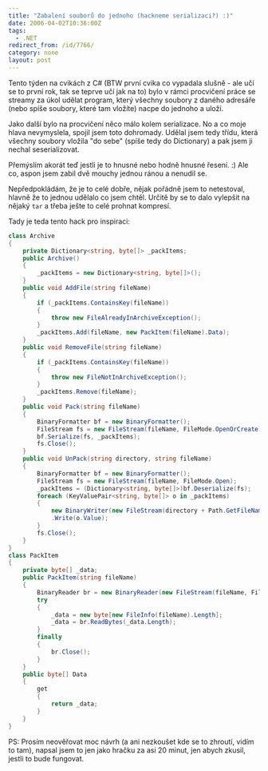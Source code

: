 ```yaml
---
title: "Zabalení souborů do jednoho (hackneme serializaci?) :)"
date: 2006-04-02T10:36:00Z
tags:
  - .NET
redirect_from: /id/7766/
category: none
layout: post
---
```

Tento týden na cvikách z C# (BTW první cvika co vypadala slušně - ale učí se to první rok, tak se teprve učí jak na to) bylo v rámci procvičení práce se streamy za úkol udělat program, který všechny soubory z daného adresáře (nebo spíše soubory, které tam vložíte) nacpe do jednoho a uloží.

Jako další bylo na procvičení něco málo kolem serializace. No a co moje hlava nevymyslela, spojil jsem toto dohromady. Udělal jsem tedy třídu, která všechny soubory vložila "do sebe" (spíše tedy do Dictionary) a pak jsem ji nechal seserializovat.

Přemýslím akorát teď jestli je to hnusné nebo hodně hnusné řesení. :) Ale co, aspon jsem zabil dvě mouchy jednou ránou a nenudil se.

Nepředpokládám, že je to celé dobře, nějak pořádně jsem to netestoval, hlavně že to jednou udělalo co jsem chtěl. Určitě by se to dalo vylepšit na nějaký `tar` a třeba ješte to celé prohnat kompresí.

Tady je teda tento hack pro inspiraci:

```csharp
class Archive
{
	private Dictionary<string, byte[]> _packItems;
	public Archive()
	{
		_packItems = new Dictionary<string, byte[]>();
	}
	public void AddFile(string fileName)
	{
		if (_packItems.ContainsKey(fileName))
		{
			throw new FileAlreadyInArchiveException();
		}
		_packItems.Add(fileName, new PackItem(fileName).Data);
	}
	public void RemoveFile(string fileName)
	{
		if (_packItems.ContainsKey(fileName))
		{
			throw new FileNotInArchiveException();
		}
		_packItems.Remove(fileName);
	}
	public void Pack(string fileName)
	{
		BinaryFormatter bf = new BinaryFormatter();
		FileStream fs = new FileStream(fileName, FileMode.OpenOrCreate);
		bf.Serialize(fs, _packItems);
		fs.Close();
	}
	public void UnPack(string directory, string fileName)
	{
		BinaryFormatter bf = new BinaryFormatter();
		FileStream fs = new FileStream(fileName, FileMode.Open);
		_packItems = (Dictionary<string, byte[]>)bf.Deserialize(fs);
		foreach (KeyValuePair<string, byte[]> o in _packItems)
		{
			new BinaryWriter(new FileStream(directory + Path.GetFileName(o.Key), FileMode.CreateNew))
			.Write(o.Value);
		}
		fs.Close();
	}
}
class PackItem
{
	private byte[] _data;
	public PackItem(string fileName)
	{
		BinaryReader br = new BinaryReader(new FileStream(fileName, FileMode.Open));
		try
		{
			_data = new byte[new FileInfo(fileName).Length];
			_data = br.ReadBytes(_data.Length);
		}
		finally
		{
			br.Close();
		}
	}
	public byte[] Data
	{
		get
		{
			return _data;
		}
	}
}
```

PS: Prosím neověřovat moc návrh (a ani nezkoušet kde se to zhroutí, vidím to tam), napsal jsem to jen jako hračku za asi 20 minut, jen abych zkusil, jestli to bude fungovat.